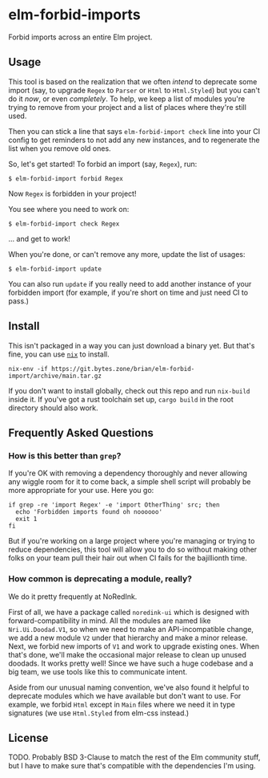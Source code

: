 # elm-forbid-imports

Forbid imports across an entire Elm project.

## Usage

This tool is based on the realization that we often *intend* to deprecate some import (say, to upgrade `Regex` to `Parser` or `Html` to `Html.Styled`) but you can't do it *now*, or even *completely*.
To help, we keep a list of modules you're trying to remove from your project and a list of places where they're still used.

Then you can stick a line that says `elm-forbid-import check` line into your CI config to get reminders to not add any new instances, and to regenerate the list when you remove old ones.

So, let's get started!
To forbid an import (say, `Regex`), run:

```
$ elm-forbid-import forbid Regex
```

Now `Regex` is forbidden in your project!

You see where you need to work on:

```
$ elm-forbid-import check Regex
```

... and get to work!

When you're done, or can't remove any more, update the list of usages:

```
$ elm-forbid-import update
```

You can also run `update` if you really need to add another instance of your forbidden import (for example, if you're short on time and just need CI to pass.)

## Install

This isn't packaged in a way you can just download a binary yet.
But that's fine, you can use [`nix`](https://nixos.org/download.html) to install.

```
nix-env -if https://git.bytes.zone/brian/elm-forbid-import/archive/main.tar.gz
```

If you don't want to install globally, check out this repo and run `nix-build` inside it.
If you've got a rust toolchain set up, `cargo build` in the root directory should also work.

## Frequently Asked Questions

### How is this better than `grep`?

If you're OK with removing a dependency thoroughly and never allowing any wiggle room for it to come back, a simple shell script will probably be more appropriate for your use. Here you go:

```
if grep -re 'import Regex' -e 'import OtherThing' src; then
  echo 'Forbidden imports found oh noooooo'
  exit 1
fi
```

But if you're working on a large project where you're managing or trying to reduce dependencies, this tool will allow you to do so without making other folks on your team pull their hair out when CI fails for the bajillionth time.

### How common is deprecating a module, really?

We do it pretty frequently at NoRedInk.

First of all, we have a package called `noredink-ui` which is designed with forward-compatibility in mind.
All the modules are named like `Nri.Ui.Doodad.V1`, so when we need to make an API-incompatible change, we add a new module `V2` under that hierarchy and make a minor release.
Next, we forbid new imports of `V1` and work to upgrade existing ones.
When that's done, we'll make the occasional major release to clean up unused doodads.
It works pretty well!
Since we have such a huge codebase and a big team, we use tools like this to communicate intent.

Aside from our unusual naming convention, we've also found it helpful to deprecate modules which we have available but don't want to use.
For example, we forbid `Html` except in `Main` files where we need it in type signatures (we use `Html.Styled` from elm-css instead.)

## License

TODO. Probably BSD 3-Clause to match the rest of the Elm community stuff, but I have to make sure that's compatible with the dependencies I'm using.
